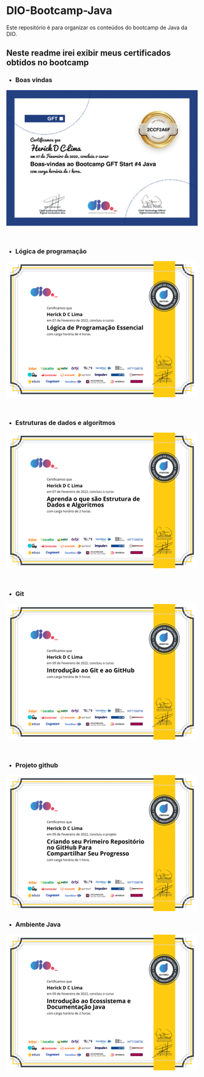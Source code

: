 # DIO-Bootcamp-Java
Este repositório é para organizar os conteúdos do bootcamp de Java da DIO.

## Neste readme irei exibir meus certificados obtidos no bootcamp

- ### **Boas vindas**
![Boas vindas](./certificados/boasvindas-1.png)

<br>

- ### **Lógica de programação**
![Lógica](./certificados/logica-1.png)

<br>

- ### **Estruturas de dados e algorítmos**
![Estrutura de dados](./certificados/estruturadedados-1.png)

<br>

- ### **Git**
![Git e Github](./certificados/git-1.png)

<br>

- ### **Projeto github**
![Projeto](./certificados/projeto-1.png)

- ### **Ambiente Java**
![Java](./certificados/java-1.png)